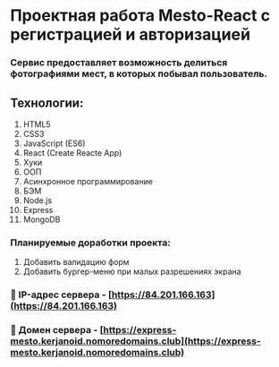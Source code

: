 # Проектная работа Mesto-React с регистрацией и авторизацией

### Сервис предоставляет возможность делиться фотографиями мест, в которых побывал пользователь.  

## Технологии:
1. HTML5
2. CSS3
3. JavaScript (ES6)
4. React (Create Reacte App)
5. Хуки
6. ООП
7. Асинхронное программирование
8. БЭМ
9. Node.js
10. Express
11. MongoDB
 
### Планируемые доработки проекта:
1) Добавить валидацию форм
2) Добавить бургер-меню при малых разрешениях экрана

### :link: IP-адрес сервера - [https://84.201.166.163](https://84.201.166.163)  
### :link: Домен сервера - [https://express-mesto.kerjanoid.nomoredomains.club](https://express-mesto.kerjanoid.nomoredomains.club)  
